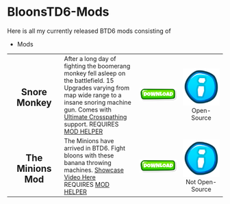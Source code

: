 # BloonsTD6-Mods

Here is all my currently released BTD6 mods consisting of

- Mods 

<table style="table-layout:fixed">
    <tr>
        <td width="25%" align="center">
            <h2>Snore Monkey</h2>
        </td>
        <td>
           After a long day of fighting the boomerang monkey fell asleep on the battlefield. 15 Upgrades varying from map wide range to a insane snoring machine gun. Comes with <a href="https://github.com/doombubbles/ultimate-crosspathing/blob/main/UltimateCrosspathing.dll">Ultimate Crosspathing</a> support. REQUIRES <a href="https://github.com/gurrenm3/BTD-Mod-Helper/releases/latest">MOD HELPER</a>
        </td>
        <td width="20%">
            <a href="https://github.com/Commander-Cat101/BloonsTD6-Mods/blob/main/SnoreMonkey/SnoreMonkey.dll"><img alt="Download" src="https://github.com/Commander-Cat101/BloonsTD6-Mods/blob/main/download.png?raw=true"></a>
        </td>
        <td width="20%" align="center">
            <a href="https://github.com/Commander-Cat101/BloonsTD6-Mods/blob/main/SnoreMonkey/SnoreMonkey.dll"><img alt="Download" src="https://github.com/Commander-Cat101/BloonsTD6-Mods/blob/main/info.png?raw=true"></a> <br> Open-Source
        </td>
    </td>
    <tr>
        <td width="25%" align="center">
            <h2>The Minions Mod</h2>
        </td>
        <td>
           The Minions have arrived in BTD6. Fight bloons with these banana throwing machines. <a href="https://www.youtube.com/watch?v=DuS_dgN4mKw&t=7s">Showcase Video Here</a> <br>REQUIRES <a href="https://github.com/gurrenm3/BTD-Mod-Helper/releases/latest">MOD HELPER</a>
        </td>
        <td width="20%">
            <a href="https://github.com/Commander-Cat101/BloonsTD6-Mods/blob/main/SnoreMonkey/SnoreMonkey.dll"><img alt="Download" src="https://github.com/Commander-Cat101/BloonsTD6-Mods/blob/main/download.png?raw=true"></a>
        </td>
        <td width="20%" align="center">
            <a href="https://github.com/Commander-Cat101/BloonsTD6-Mods/blob/main/SnoreMonkey/SnoreMonkey.dll"><img alt="Download" src="https://github.com/Commander-Cat101/BloonsTD6-Mods/blob/main/info.png?raw=true"></a> <br> Not Open-Source
        </td>
    </td>
